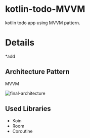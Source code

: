 # kotlin-todo-MVVM
kotlin todo app using MVVM pattern.


# Details
  *add


## Architecture Pattern
MVVM 

![final-architecture](https://user-images.githubusercontent.com/71416677/132950781-3b8c1373-825b-4685-a900-de84f4e5f062.png)





## Used Libraries
* Koin
* Room
* Coroutine




